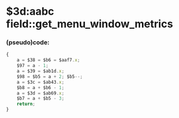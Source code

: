 ﻿
# $3d:aabc field::get_menu_window_metrics


### (pseudo)code:
```js
{
	a = $38 = $b6 = $aaf7.x;
	$97 = a - 1;
	a = $39 = $ab1d.x;
	$98 = $b5 = a + 2; $b5--;
	a = $3c = $ab43.x;
	$b8 = a + $b6 - 1;
	a = $3d = $ab69.x;
	$b7 = a + $b5 - 3;
	return;
}
```



